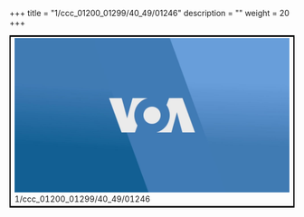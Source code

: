+++
title = "1/ccc_01200_01299/40_49/01246"
description = ""
weight = 20
+++

<table style="border:2px solid black;max-width:800px;max-height:800px;" 
><tr><td>
<img class="center-fit-jpg"
src="/jpg_/aaa_20190430_NxaOmWaI8sI_01245.jpg">
1/ccc_01200_01299/40_49/01246
</img></td></tr></table>

